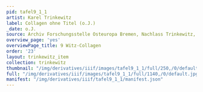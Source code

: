 ```yaml
---
pid: tafel9_1_1
artist: Karel Trinkewitz
label: Collagen ohne Titel (o.J.)
_date: o.J.
source: Archiv Forschungsstelle Osteuropa Bremen, Nachlass Trinkewitz, FSO 2–060.
overview_page: 'yes'
overviewPage_title: 9 Witz-Collagen
order: '23'
layout: trinkewitz_item
collection: trinkewitz
thumbnail: "/img/derivatives/iiif/images/tafel9_1_1/full/250,/0/default.jpg"
full: "/img/derivatives/iiif/images/tafel9_1_1/full/1140,/0/default.jpg"
manifest: "/img/derivatives/iiif/tafel9_1_1/manifest.json"
---
```

